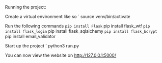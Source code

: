 Running the project:

Create a virtual environment like so
` source venv/bin/activate

Run the following commands
` pip install Flask
` pip install flask_wtf
` pip install flask_login
` pip install flask_sqlalchemy
` pip install flask_bcrypt
` pip install email_validator

Start up the project
` python3 run.py

You can now view the website on http://127.0.0.1:5000/

